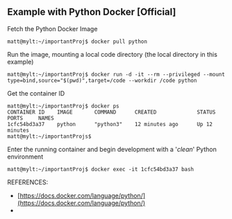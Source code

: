 ## Example with Python Docker [Official]  

Fetch the Python Docker Image  
```
matt@mylt:~/importantProj$ docker pull python
```
Run the image, mounting a local code directory (the local directory in this example)  
```
matt@mylt:~/importantProj$ docker run -d -it --rm --privileged --mount type=bind,source="$(pwd)",target=/code --workdir /code python
```
Get the container ID
```
matt@mylt:~/importantProj$ docker ps
CONTAINER ID    IMAGE       COMMAND      CREATED             STATUS          PORTS     NAMES
1cfc54bd3a37    python      "python3"    12 minutes ago      Up 12 minutes             
matt@mylt:~/importantProjs$
```
Enter the running container and begin development with a '*clean*' Python environment
```
matt@mylt:~/importantProj$ docker exec -it 1cfc54bd3a37 bash
```


REFERENCES:
* [https://docs.docker.com/language/python/](https://docs.docker.com/language/python/)  
* 
